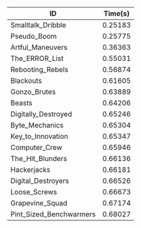 |ID|Time(s)|
|-|-|
|Smalltalk_Dribble|0.25183|
|Pseudo_Boom|0.25775|
|Artful_Maneuvers|0.36363|
|The_ERROR_List|0.55031|
|Rebooting_Rebels|0.56874|
|Blackouts|0.61605|
|Gonzo_Brutes|0.63889|
|Beasts|0.64206|
|Digitally_Destroyed|0.65246|
|Byte_Mechanics|0.65304|
|Key_to_Innovation|0.65347|
|Computer_Crew|0.65946|
|The_Hit_Blunders|0.66136|
|Hackerjacks|0.66181|
|Digital_Destroyers|0.66526|
|Loose_Screws|0.66673|
|Grapevine_Squad|0.67174|
|Pint_Sized_Benchwarmers|0.68027|
